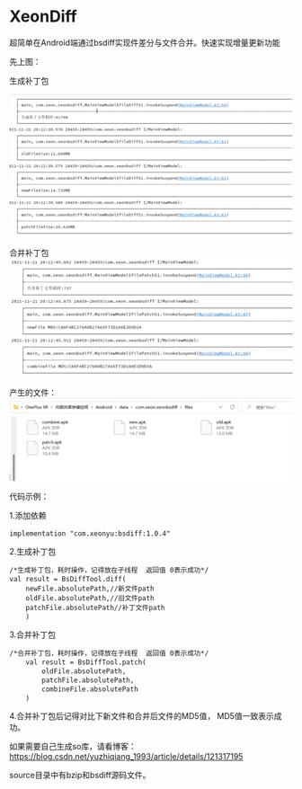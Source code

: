 # XeonDiff
超简单在Android端通过bsdiff实现件差分与文件合并。快速实现增量更新功能

先上图：

生成补丁包

![生成补丁包](https://github.com/yuzhiqiang1993/XeonBsDiff/blob/main/img/diff.png "生成补丁包")

合并补丁包
![合并补丁包](https://github.com/yuzhiqiang1993/XeonBsDiff/blob/main/img/patch.png "合并补丁包")

产生的文件：
![产生的文件](https://github.com/yuzhiqiang1993/XeonBsDiff/blob/main/img/result.png "产生的文件")


代码示例：

1.添加依赖
```
implementation "com.xeonyu:bsdiff:1.0.4"
```

2.生成补丁包


```
/*生成补丁包，耗时操作，记得放在子线程  返回值 0表示成功*/
val result = BsDiffTool.diff(
    newFile.absolutePath,//新文件path
    oldFile.absolutePath,//旧文件path
    patchFile.absolutePath//补丁文件path
    )

```

3.合并补丁包

```
/*合并补丁包，耗时操作，记得放在子线程  返回值 0表示成功*/
    val result = BsDiffTool.patch(
        oldFile.absolutePath,
        patchFile.absolutePath,
        combineFile.absolutePath
    )
```

4.合并补丁包后记得对比下新文件和合并后文件的MD5值， MD5值一致表示成功。


如果需要自己生成so库，请看博客： https://blog.csdn.net/yuzhiqiang_1993/article/details/121317195

source目录中有bzip和bsdiff源码文件。
